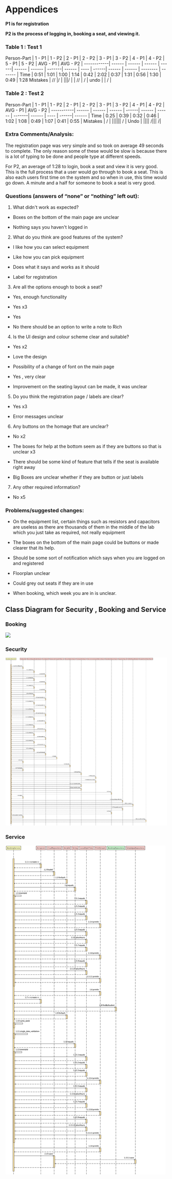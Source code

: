
# Appendices

**P1 is for registration**

**P2 is the process of logging in, booking a seat, and viewing it.**
### Table 1 : Test 1
 Person-Part | 1 - P1 | 1 - P2 | 2 - P1 | 2 - P2 | 3 - P1 | 3 - P2 |  4 - P1 | 4 - P2 | 5 - P1 | 5 - P2 | AVG - P1 | AVG - P2 | 
 ------------| ------ | ------ | ------ | ------| ------ | ------ | -------| ------ | ---- | ------| ------ | ------ | -------- | ------- | 
 Time |  0:51 | 1:01 | 1:00 | 1:14 | 0:42 | 2:02 | 0:37 | 1:31 | 0:56 | 1:30 | 0:49 | 1:28
 Mistakes |   // |/ | |||/ | | // | / |
 undo | | / |

### Table 2 : Test 2

 Person-Part | 1 - P1 | 1 - P2 | 2 - P1 | 2 - P2 | 3 - P1 | 3 - P2 |  4 - P1 | 4 - P2 |  AVG - P1 | AVG - P2 | 
 -----------| ------ | ------ | ------ | ------| ------ | ------ | -------| ------ |	  ---- | ------| ------ |
 Time | 0.25 | 0:39 | 0:32 | 0:46 | 1:02 | 1:08 | 0:49 | 1:07 | 0:41 | 0:55 | 
  Mistakes | / | |||||| / | 
  Undo | |||| /||| /|
### Extra Comments/Analysis:

The registration page was very simple and so took on average 49 seconds to complete. The only reason some of these would be slow is because there is a lot of typing to be done and people type at different speeds.

For P2, an average of 1:28 to login, book a seat and view it is very good. This is the full process that a user would go through to book a seat. This is also each users first time on the system and so when in use, this time would go down. A minute and a half for someone to book a seat is very good.

### Questions (answers of “none” or “nothing” left out):

1. What didn't work as expected?

* Boxes on the bottom of the main page are unclear
    
* Nothing says you haven't logged in
    
 2. What do you think are good features of the system?

-   I like how you can select equipment
    
-   Like how you can pick equipment
    
-   Does what it says and works as it should
    
-   Label for registration
    



3. Are all the options enough to book a seat?

-   Yes, enough functionality
    
-   Yes x3
    
-   Yes
    
-   No there should be an option to write a note to Rich
    

  

4. Is the UI design and colour scheme clear and suitable?

-   Yes x2
    
-   Love the design
    
-   Possibility of a change of font on the main page
    
-   Yes , very clear
    
-   Improvement on the seating layout can be made, it was unclear
    

  

5. Do you think the registration page / labels are clear?

-   Yes x3
    
-   Error messages unclear
    

  

6. Any buttons on the homage that are unclear?

-   No x2
    
-   The boxes for help at the bottom seem as if they are buttons so that is unclear x3
    
-   There should be some kind of feature that tells if the seat is available right away
    
-   Big Boxes are unclear whether if they are button or just labels
    

  

7. Any other required information?

-   No x5
    

  

### Problems/suggested changes:

-   On the equipment list, certain things such as resistors and capacitors are useless as there are thousands of them in the middle of the lab which you just take as required, not really equipment
    
-   The boxes on the bottom of the main page could be buttons or made clearer that its help.
    
-   Should be some sort of notification which says when you are logged on and registered
    
-   Floorplan unclear
    
-   Could grey out seats if they are in use
    
-   When booking, which week you are in is unclear.

## Class Diagram for Security , Booking and Service 

### Booking 

![
](https://github.com/konszy/LAB-BOOKING-ATTENDANCE/blob/master/PortfolioB/Appendix_1_booking_Sequence.png)

### Security 

![enter image description here](https://github.com/konszy/LAB-BOOKING-ATTENDANCE/blob/master/PortfolioB/Appendix3_Security_Sequence.png)

### Service 

![enter image description here](https://github.com/konszy/LAB-BOOKING-ATTENDANCE/blob/master/PortfolioB/Appendix2_Service_Sequence.png)
